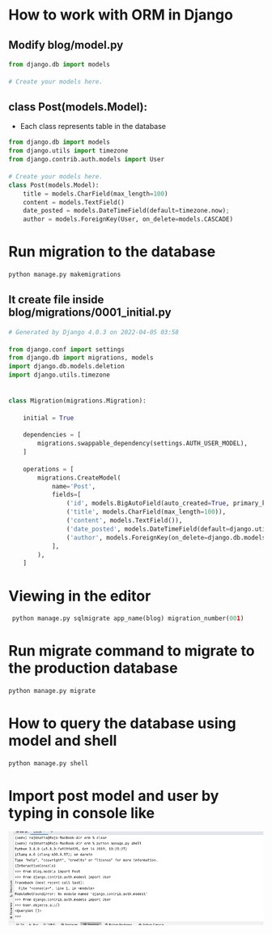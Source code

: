 # How to work with ORM in Django #
## Modify blog/model.py ##
```python
from django.db import models

# Create your models here.

```

## class Post(models.Model): ##
- Each class represents table in the database

```python
from django.db import models
from django.utils import timezone
from django.contrib.auth.models import User

# Create your models here.
class Post(models.Model):
    title = models.CharField(max_length=100)
    content = models.TextField()
    date_posted = models.DateTimeField(default=timezone.now);
    author = models.ForeignKey(User, on_delete=models.CASCADE)

```

# Run migration to the database #
```python
python manage.py makemigrations
```

## It create file inside blog/migrations/0001_initial.py ##
```python
# Generated by Django 4.0.3 on 2022-04-05 03:58

from django.conf import settings
from django.db import migrations, models
import django.db.models.deletion
import django.utils.timezone


class Migration(migrations.Migration):

    initial = True

    dependencies = [
        migrations.swappable_dependency(settings.AUTH_USER_MODEL),
    ]

    operations = [
        migrations.CreateModel(
            name='Post',
            fields=[
                ('id', models.BigAutoField(auto_created=True, primary_key=True, serialize=False, verbose_name='ID')),
                ('title', models.CharField(max_length=100)),
                ('content', models.TextField()),
                ('date_posted', models.DateTimeField(default=django.utils.timezone.now)),
                ('author', models.ForeignKey(on_delete=django.db.models.deletion.CASCADE, to=settings.AUTH_USER_MODEL)),
            ],
        ),
    ]

```

# Viewing in the editor #
```python
 python manage.py sqlmigrate app_name(blog) migration_number(001)
```

# Run migrate command to migrate to the production database #
```python
python manage.py migrate
```

# How to query the database using model and shell #
```python
python manage.py shell
```

# Import post model and user by typing in console like #
<img src="1.png"/>

